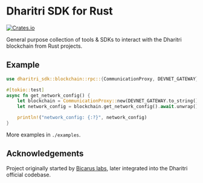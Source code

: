 # Dharitri SDK for Rust

[![Crates.io](https://img.shields.io/crates/v/dharitri-sdk)](https://crates.io/crates/dharitri-sdk)

General purpose collection of tools & SDKs to interact with the Dharitri blockchain from Rust projects.

## Example

```rust
use dharitri_sdk::blockchain::rpc::{CommunicationProxy, DEVNET_GATEWAY};

#[tokio::test]
async fn get_network_config() {
    let blockchain = CommunicationProxy::new(DEVNET_GATEWAY.to_string());
    let network_config = blockchain.get_network_config().await.unwrap();

    println!("network_config: {:?}", network_config)
}
```

More examples in `./examples`.

## Acknowledgements

Project originally started by [Bicarus labs](https://github.com/bicarus-labs/dharitr-sdk-erdrs), later integrated into the Dharitri official codebase.
